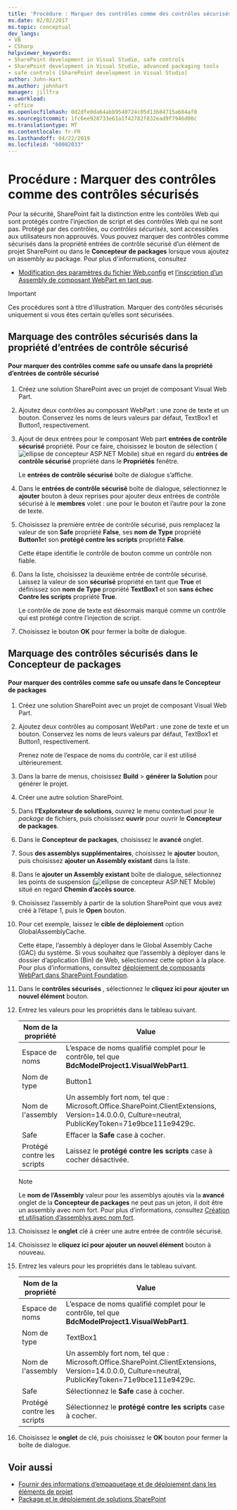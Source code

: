 ```yaml
---
title: 'Procédure : Marquer des contrôles comme des contrôles sécurisés | Microsoft Docs'
ms.date: 02/02/2017
ms.topic: conceptual
dev_langs:
- VB
- CSharp
helpviewer_keywords:
- SharePoint development in Visual Studio, safe controls
- SharePoint development in Visual Studio, advanced packaging tools
- safe controls [SharePoint development in Visual Studio]
author: John-Hart
ms.author: johnhart
manager: jillfra
ms.workload:
- office
ms.openlocfilehash: 0d2dfe0da64abb9540724c05d13b84715a684af0
ms.sourcegitcommit: 1fc6ee928733e61a1f42782f832ead9f7946d00c
ms.translationtype: MT
ms.contentlocale: fr-FR
ms.lasthandoff: 04/22/2019
ms.locfileid: "60082033"
---
```

# <a name="how-to-mark-controls-as-safe-controls"></a>Procédure : Marquer des contrôles comme des contrôles sécurisés
  Pour la sécurité, SharePoint fait la distinction entre les contrôles Web qui sont protégés contre l’injection de script et des contrôles Web qui ne sont pas. Protégé par des contrôles, ou *contrôles sécurisés*, sont accessibles aux utilisateurs non approuvés. Vous pouvez marquer des contrôles comme sécurisés dans la propriété entrées de contrôle sécurisé d’un élément de projet SharePoint ou dans le **Concepteur de packages** lorsque vous ajoutez un assembly au package. Pour plus d'informations, consultez

- [Modification des paramètres du fichier Web.config](http://go.microsoft.com/fwlink/?LinkId=178965) et [l’inscription d’un Assembly de composant WebPart en tant que](http://go.microsoft.com/fwlink/?LinkId=171013).

> [!IMPORTANT]
>  Ces procédures sont à titre d’illustration. Marquer des contrôles sécurisés uniquement si vous êtes certain qu’elles sont sécurisées.

## <a name="marking-safe-controls-in-the-safe-control-entries-property"></a>Marquage des contrôles sécurisés dans la propriété d’entrées de contrôle sécurisé

#### <a name="to-mark-controls-as-safe-or-unsafe-in-the-safe-control-entries-property"></a>Pour marquer des contrôles comme safe ou unsafe dans la propriété d’entrées de contrôle sécurisé

1. Créez une solution SharePoint avec un projet de composant Visual Web Part.

2. Ajoutez deux contrôles au composant WebPart : une zone de texte et un bouton. Conservez les noms de leurs valeurs par défaut, TextBox1 et Button1, respectivement.

3. Ajout de deux entrées pour le composant Web part **entrées de contrôle sécurisé** propriété. Pour ce faire, choisissez le bouton de sélection (![ellipse de concepteur ASP.NET Mobile](../sharepoint/media/mwellipsis.gif "ellipse de concepteur ASP.NET Mobile")) situé en regard du **entrées de contrôle sécurisé** propriété dans le  **Propriétés** fenêtre.

     Le **entrées de contrôle sécurisé** boîte de dialogue s’affiche.

4. Dans le **entrées de contrôle sécurisé** boîte de dialogue, sélectionnez le **ajouter** bouton à deux reprises pour ajouter deux entrées de contrôle sécurisé à le **membres** volet : une pour le bouton et l’autre pour la zone de texte.

5. Choisissez la première entrée de contrôle sécurisé, puis remplacez la valeur de son **Safe** propriété **False**, ses **nom de Type** propriété **Button1**et son **protégé contre les scripts** propriété **False**.

     Cette étape identifie le contrôle de bouton comme un contrôle non fiable.

6. Dans la liste, choisissez la deuxième entrée de contrôle sécurisé. Laissez la valeur de son **sécurisé** propriété en tant que **True** et définissez son **nom de Type** propriété **TextBox1** et son **sans échec Contre les scripts** propriété **True**.

     Le contrôle de zone de texte est désormais marqué comme un contrôle qui est protégé contre l’injection de script.

7. Choisissez le bouton **OK** pour fermer la boîte de dialogue.

## <a name="marking-safe-controls-in-the-package-designer"></a>Marquage des contrôles sécurisés dans le Concepteur de packages

#### <a name="to-mark-controls-as-safe-or-unsafe-in-the-package-designer"></a>Pour marquer des contrôles comme safe ou unsafe dans le Concepteur de packages

1. Créez une solution SharePoint avec un projet de composant Visual Web Part.

2. Ajoutez deux contrôles au composant WebPart : une zone de texte et un bouton. Conservez les noms de leurs valeurs par défaut, TextBox1 et Button1, respectivement.

     Prenez note de l’espace de noms du contrôle, car il est utilisé ultérieurement.

3. Dans la barre de menus, choisissez **Build** > **générer la Solution** pour générer le projet.

4. Créer une autre solution SharePoint.

5. Dans **l’Explorateur de solutions**, ouvrez le menu contextuel pour le *package* de fichiers, puis choisissez **ouvrir** pour ouvrir le **Concepteur de packages**.

6. Dans le **Concepteur de packages**, choisissez le **avancé** onglet.

7. Sous **des assemblys supplémentaires**, choisissez le **ajouter** bouton, puis choisissez **ajouter un Assembly existant** dans la liste.

8. Dans le **ajouter un Assembly existant** boîte de dialogue, sélectionnez les points de suspension (![ellipse de concepteur ASP.NET Mobile](../sharepoint/media/mwellipsis.gif "ellipse de concepteur ASP.NET Mobile")) situé en regard  **Chemin d’accès source**.

9. Choisissez l’assembly à partir de la solution SharePoint que vous avez créé à l’étape 1, puis le **Open** bouton.

10. Pour cet exemple, laissez le **cible de déploiement** option GlobalAssemblyCache.

     Cette étape, l’assembly à déployer dans le Global Assembly Cache (GAC) du système. Si vous souhaitez que l’assembly à déployer dans le dossier d’application (Bin) de Web, sélectionnez cette option à la place. Pour plus d’informations, consultez [déploiement de composants WebPart dans SharePoint Foundation](http://go.microsoft.com/fwlink/?LinkId=177509).

11. Dans le **contrôles sécurisés** , sélectionnez le **cliquez ici pour ajouter un nouvel élément** bouton.

12. Entrez les valeurs pour les propriétés dans le tableau suivant.

    |Nom de la propriété|Value|
    |-------------------|-----------|
    |Espace de noms|L’espace de noms qualifié complet pour le contrôle, tel que **BdcModelProject1.VisualWebPart1**.|
    |Nom de type|Button1|
    |Nom de l'assembly|Un assembly fort nom, tel que : Microsoft.Office.SharePoint.ClientExtensions, Version=14.0.0.0, Culture=neutral, PublicKeyToken=71e9bce111e9429c.|
    |Safe|Effacer la **Safe** case à cocher.|
    |Protégé contre les scripts|Laissez le **protégé contre les scripts** case à cocher désactivée.|

    > [!NOTE]
    >  Le **nom de l’Assembly** valeur pour les assemblys ajoutés via la **avancé** onglet de la **Concepteur de packages** ne peut pas un jeton, il doit être un assembly avec nom fort. Pour plus d’informations, consultez [Création et utilisation d’assemblys avec nom fort](http://go.microsoft.com/fwlink/?LinkId=177513).

13. Choisissez le **onglet** clé à créer une autre entrée de contrôle sécurisé.

14. Choisissez le **cliquez ici pour ajouter un nouvel élément** bouton à nouveau.

15. Entrez les valeurs pour les propriétés dans le tableau suivant.

    |Nom de la propriété|Value|
    |-------------------|-----------|
    |Espace de noms|L’espace de noms qualifié complet pour le contrôle, tel que **BdcModelProject1.VisualWebPart1**.|
    |Nom de type|TextBox1|
    |Nom de l'assembly|Un assembly fort nom, tel que : Microsoft.Office.SharePoint.ClientExtensions, Version=14.0.0.0, Culture=neutral, PublicKeyToken=71e9bce111e9429c.|
    |Safe|Sélectionnez le **Safe** case à cocher.|
    |Protégé contre les scripts|Sélectionnez le **protégé contre les scripts** case à cocher.|

16. Choisissez le **onglet** de clé, puis choisissez le **OK** bouton pour fermer la boîte de dialogue.

## <a name="see-also"></a>Voir aussi
- [Fournir des informations d’empaquetage et de déploiement dans les éléments de projet](../sharepoint/providing-packaging-and-deployment-information-in-project-items.md)
- [Package et le déploiement de solutions SharePoint](../sharepoint/packaging-and-deploying-sharepoint-solutions.md)
